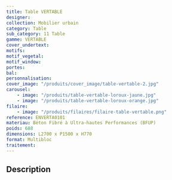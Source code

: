```yaml
---
title: Table VERTABLE
designer:
collection: Mobilier urbain
category: Table
sub_category: 11 Table
gamme: VERTABLE
cover_undertext:
motifs:
motif_vegetal:
motif_window:
portes:
bal:
personnalisation:
cover_image: "/produits/cover_image/table-vertable-2.jpg"
carousel:
    - image: "/produits/table-vertable-loroux-jaune.jpg"
    - image: "/produits/table-vertable-loroux-orange.jpg"
filaire:
    - image: "/produits/filaires/filaire-table-vertable.png"
reference: ENVERTA0101
materiau: Béton Fibré à Ultra-hautes Performances (BFUP)
poids: 688
dimensions: L2700 x P1500 x H770
format: Multibloc
traitement:
---
```


## Description
